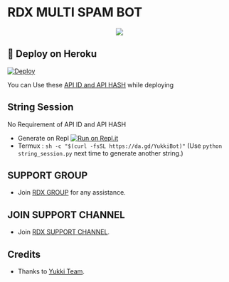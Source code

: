 # RDX MULTI SPAM BOT

<p align="center">
  <img src="https://telegra.ph/file/c6d5a3802c0f0a7061a34.jpg">
</p>

## 🚀 Deploy on Heroku 
[![Deploy](https://www.herokucdn.com/deploy/button.svg)](https://dashboard.heroku.com/new?template=https%3A%2F%2Fgithub.com%2Funknownforall1%2FRDX-MULTI-SPAM-BOT)

You can Use these [API ID and API HASH](https://t.me/OfficialYukki/135) while deploying

## String Session
No Requirement of API ID and API HASH

   - Generate on Repl [![Run on Repl.it](https://repl.it/badge/github/YukkiBot/YukkiSpamBot)](https://replit.com/@unknownforall1/RDX-MULTI-SPAM-BOT)
   - Termux : `sh -c "$(curl -fsSL https://da.gd/YukkiBot)"` (Use `python string_session.py` next time to generate another string.)


## SUPPORT GROUP
   - Join [RDX GROUP](@RDX_ON_FIRE) for any assistance.

## JOIN SUPPORT CHANNEL
   - Join [RDX SUPPORT CHANNEL](@RDX_OFFICIAL_BOT).


## Credits
   - Thanks to [Yukki Team](https://t.me/officialyukki).
